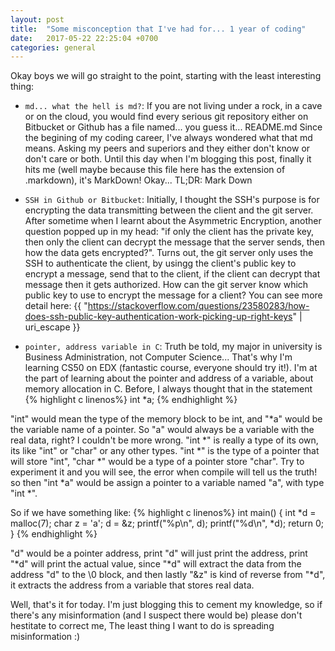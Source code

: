 ```yaml
---
layout: post
title:  "Some misconception that I've had for... 1 year of coding"
date:   2017-05-22 22:25:04 +0700
categories: general
---
```

Okay boys we will go straight to the point, starting with the least interesting thing:

- `md... what the hell is md?`: If you are not living under a rock, in a cave or on the cloud, you would find every serious git repository either on Bitbucket or Github has a file named... you guess it... README.md
Since the begining of my coding career, I've always wondered what that md means. Asking my peers and superiors and they either don't know or don't care or both. Until this day when I'm blogging this post, finally it hits me (well maybe because this file here has the extension of .markdown), it's MarkDown! Okay...
TL;DR: Mark Down

- `SSH in Github or Bitbucket`: Initially, I thought the SSH's purpose is for encrypting the data transmitting between the client and the git server. After sometime when I learnt about the Asymmetric Encryption, another question popped up in my head: "if only the client has the private key, then only the client can decrypt the message that the server sends, then how the data gets encrypted?".
Turns out, the git server only uses the SSH to authenticate the client, by usingg the client's public key to encrypt a message, send that to the client, if the client can decrypt that message then it gets authorized.
How can the git server know which public key to use to encrypt the message for a client? You can see more detail here: {{ "https://stackoverflow.com/questions/23580283/how-does-ssh-public-key-authentication-work-picking-up-right-keys" | uri_escape }}

- `pointer, address variable in C`: Truth be told, my major in university is Business Administration, not Computer Science... That's why I'm learning CS50 on EDX (fantastic course, everyone should try it!). I'm at the part of learning about the pointer and address of a variable, about memory allocation in C.
Before, I always thought that in the statement
{% highlight c linenos%}
int *a;
{% endhighlight %}

"int" would mean the type of the memory block to be int, and "*a" would be the variable name of a pointer. So "a" would always be a variable with the real data, right?
I couldn't be more wrong. "int *" is really a type of its own, its like "int" or "char" or any other types.
"int *" is the type of a pointer that will store "int", "char *" would be a type of a pointer store "char". Try to experiment it and you will see, the error when compile will tell us the truth!
so then "int *a" would be assign a pointer to a variable named "a", with type "int *".

So if we have something like:
{% highlight c linenos%}
int main()
{
    int *d = malloc(7);
    char z = 'a';
    d = &z;
    printf("%p\n", d);
    printf("%d\n", *d);
    return 0;
}
{% endhighlight %}

"d" would be a pointer address, print "d" will just print the address,
print "*d" will print the actual value, since "*d" will extract the data from the address "d" to the \0 block,
and then lastly "&z" is kind of reverse from "*d", it extracts the address from a variable that stores real data.



Well, that's it for today. I'm just blogging this to cement my knowledge, so if there's any misinformation (and I suspect there would be) please don't hestitate to correct me,
The least thing I want to do is spreading misinformation :)
